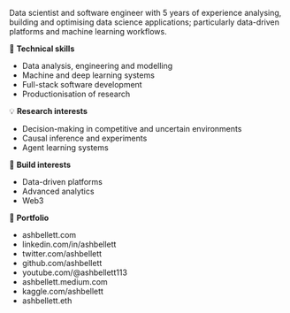 Data scientist and software engineer with 5 years of experience analysing, building and optimising data science applications; particularly data-driven platforms and machine learning workflows.

🔑 **Technical skills**
- Data analysis, engineering and modelling
- Machine and deep learning systems
- Full-stack software development
- Productionisation of research

💡 **Research interests**
- Decision-making in competitive and uncertain environments
- Causal inference and experiments
- Agent learning systems

🔧 **Build interests**
- Data-driven platforms
- Advanced analytics
- Web3

📔 **Portfolio**
- ashbellett.com
- linkedin.com/in/ashbellett
- twitter.com/ashbellett
- github.com/ashbellett
- youtube.com/@ashbellett113
- ashbellett.medium.com
- kaggle.com/ashbellett
- ashbellett.eth
